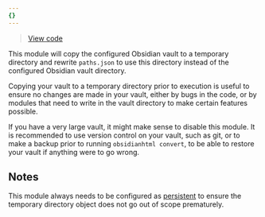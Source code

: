 ```yaml
---
{}
---
```

   
> [View code](https://github.com/obsidian-html/obsidian-html/blob/master/obsidianhtml/modules/builtin/copy_vault_to_tempdirectory.py)   
   
This module will copy the configured Obsidian vault to a temporary directory and rewrite `paths.json` to use this directory instead of the configured Obsidian vault directory.   
   
Copying your vault to a temporary directory prior to execution is useful to ensure no changes are made in your vault, either by bugs in the code, or by modules that need to write in the vault directory to make certain features possible.   
   
If you have a very large vault, it might make sense to disable this module. It is recommended to use version control on your vault, such as git, or to make a backup prior to running `obsidianhtml convert`, to be able to restore your vault if anything were to go wrong.   
   
## Notes   
This module always needs to be configured as [persistent](../../Configurations/Modules/Concepts/Persistence.md) to ensure the temporary directory object does not go out of scope prematurely.